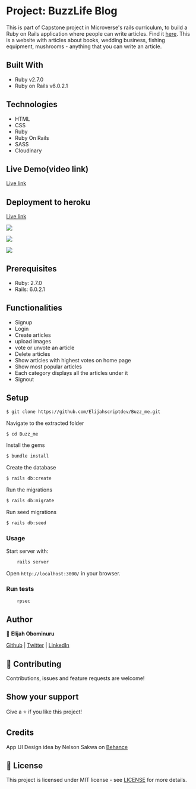 # Project: BuzzLife Blog

This is part of Capstone project in Microverse's rails curriculum, to build a Ruby on Rails application where people can write articles. Find it [here](https://www.notion.so/Lifestyle-articles-b82a5f10122b4cec924cd5d4a6cf7561).
This is a website with articles about books, wedding business, fishing equipment, mushrooms - anything that you can write an article.

## Built With

- Ruby v2.7.0
- Ruby on Rails v6.0.2.1

## Technologies
- HTML
- CSS
- Ruby
- Ruby On Rails
- SASS
- Cloudinary

## Live Demo(video link)
[Live link](https://www.loom.com/share/9ba0037865ce40e6b6a890a34d4e632a)

## Deployment to heroku
[Live link](https://buzzlife.herokuapp.com/)

![](https://res.cloudinary.com/elijjaaahhhh/image/upload/v1590520670/BuzzLife_fdtxiy.png)

![](https://res.cloudinary.com/elijjaaahhhh/image/upload/v1590520670/BuzzLife-2_banun3.png)

![](https://res.cloudinary.com/elijjaaahhhh/image/upload/v1590523866/FireShot_Capture_101_-_BuzzLife_-_buzzlife.herokuapp.com_mwuqko.png)

## Prerequisites

- Ruby: 2.7.0
- Rails: 6.0.2.1

## Functionalities 
- Signup
- Login
- Create articles
- upload images
- vote or unvote an article
- Delete articles
- Show articles with highest votes on home page
- Show most popular articles
- Each category displays all the articles under it
- Signout

## Setup

```sh
$ git clone https://github.com/Elijahscriptdev/Buzz_me.git
```

Navigate to the extracted folder
```sh
$ cd Buzz_me
```

Install the gems
```sh
$ bundle install
```

Create the database
```sh
$ rails db:create
```

Run the migrations
```sh
$ rails db:migrate
```
Run seed migrations
```sh
$ rails db:seed
```


### Usage

Start server with:

```sh
    rails server
```

Open `http://localhost:3000/` in your browser.

### Run tests

```
    rpsec
```


## Author

👤 **Elijah Obominuru**

[Github](https://github.com/Elijahscriptdev) | [Twitter](https://twitter.com/ElijahObominuru) | [LinkedIn](https://www.linkedin.com/in/elijah-obominuru-0b730b143/)


## 🤝 Contributing

Contributions, issues and feature requests are welcome!

## Show your support

Give a ⭐️ if you like this project!

## Credits
App UI Design idea by Nelson Sakwa on [Behance](https://www.behance.net/gallery/14554909/liFEsTlye-Mobile-version)

## 📝 License

This project is licensed under MIT license - see [LICENSE](/LICENSE) for more details.

